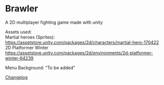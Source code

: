 # Brawler
A 2D multiplayer fighting game made with unity  


Assets used:  
Martial heroes (Sprites): https://assetstore.unity.com/packages/2d/characters/martial-hero-170422  
2D Platformer Winter https://assetstore.unity.com/packages/2d/environments/2d-platformer-winter-64239  

Menu Background:
"To be added"


[Changelog](Changelog.md)
